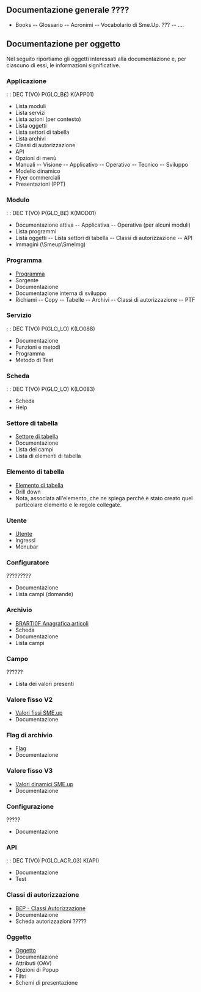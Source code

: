 ## Documentazione generale ????
 - Books
 -- Glossario
 -- Acronimi
 -- Vocabolario di Sme.Up. ???
 -- ....

## Documentazione per oggetto
Nel seguito riportiamo gli oggetti interessati alla documentazione e, per ciascuno di essi, le informazioni significative.

### Applicazione
 :  : DEC T(VO) P(GLO_B£) K(APP01)
 - Lista moduli
 - Lista servizi
 - Lista azioni (per contesto)
 - Lista oggetti
 - Lista settori di tabella
 - Lista archivi
 - Classi di autorizzazione
 - API
 - Opzioni di menù
 - Manuali
 -- Visione
 -- Applicativo
 -- Operativo
 -- Tecnico
 -- Sviluppo
 - Modello dinamico
 - Flyer commerciali
 - Presentazioni (PPT)

### Modulo
 :  : DEC T(VO) P(GLO_B£) K(MOD01)
 - Documentazione attiva
 -- Applicativa
 -- Operativa (per alcuni moduli)
 - Lista programmi
 - Lista oggetti
 -- Lista settori di tabella
 -- Classi di autorizzazione
 -- API
 - Immagini (\\Smeup\SmeImg)

### Programma
- [Programma](Sorgenti/DOC/OG/OG/PG)
 - Sorgente
 - Documentazione
 - Documentazione interna di sviluppo
 - Richiami
 -- Copy
 -- Tabelle
 -- Archivi
 -- Classi di autorizzazione
 -- PTF

### Servizio
 :  : DEC T(VO) P(GLO_LO) K(LO088)
 - Documentazione
 - Funzioni e metodi
 - Programma
 - Metodo di Test

### Scheda
 :  : DEC T(VO) P(GLO_LO) K(LO083)
 - Scheda
 - Help

### Settore di tabella
- [Settore di tabella](Sorgenti/DOC/OG/OG/ST)
 - Documentazione
 - Lista dei campi
 - Lista di elementi di tabella

### Elemento di tabella
- [Elemento di tabella](Sorgenti/DOC/OG/OG/TA)
 - Drill down
 - Nota, associata all'elemento, che ne spiega perchè è stato creato quel particolare elemento e le regole collegate.

### Utente
- [Utente](Sorgenti/DOC/OG/OG/UP)
 - Ingressi
 - Menubar

### Configuratore
?????????
 - Documentazione
 - Lista campi (domande)

### Archivio
- [BRARTI0F Anagrafica articoli](Sorgenti/DOC/OJ/FILE/BRARTI0F)
 - Scheda
 - Documentazione
 - Lista campi

### Campo
??????
 - Lista dei valori presenti

### Valore fisso V2
- [Valori fissi SME.up](Sorgenti/DOC/OG/OG/V2)
 - Documentazione

### Flag di archivio
- [Flag](Sorgenti/DOC/OG/OG/FL)
 - Documentazione

### Valore fisso V3
- [Valori dinamici SME.up](Sorgenti/DOC/OG/OG/V3)
 - Documentazione

### Configurazione
?????
 - Documentazione

### API
 :  : DEC T(VO) P(GLO_ACR_03) K(API)
 - Documentazione
 - Test

### Classi di autorizzazione
- [B£P - Classi Autorizzazione](Sorgenti/DOC/OG/TA/B£P)
 - Documentazione
 - Scheda autorizzazioni ?????

### Oggetto
- [Oggetto](Sorgenti/DOC/OG/OG/OG)
 - Documentazione
 - Attributi (OAV)
 - Opzioni di Popup
 - Filtri
 - Schemi di presentazione




